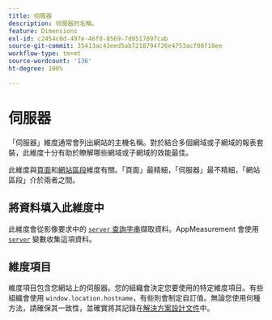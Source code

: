 ```yaml
---
title: 伺服器
description: 伺服器的名稱。
feature: Dimensions
exl-id: c2454c0d-497e-46f8-8569-7d0517097cab
source-git-commit: 35413ac43eed5ab7218794f26e4753acf08f18ee
workflow-type: tm+mt
source-wordcount: '136'
ht-degree: 100%

---
```


# 伺服器

「伺服器」維度通常會列出網站的主機名稱。對於結合多個網域或子網域的報表套裝，此維度十分有助於瞭解哪些網域或子網域的效能最佳。

此維度與[頁面](page.md)和[網站區段](site-section.md)維度有關。「頁面」最精細，「伺服器」最不精細，「網站區段」介於兩者之間。

## 將資料填入此維度中

此維度會從影像要求中的 [`server` 查詢字串](/help/implement/validate/query-parameters.md)擷取資料。AppMeasurement 會使用 [`server`](/help/implement/vars/page-vars/server.md) 變數收集這項資料。

## 維度項目

維度項目包含您網站上的伺服器。您的組織會決定您要使用的特定維度項目。有些組織會使用 `window.location.hostname`，有些則會制定自訂值。無論您使用何種方法，請確保其一致性，並確實將其記錄在[解決方案設計文件](/help/implement/prepare/solution-design.md)中。
